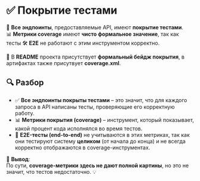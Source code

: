 # ✅ Покрытие тестами  

📌 **Все эндпоинты**, предоставляемые API, имеют **покрытие тестами**.  
📊 **Метрики coverage** имеют **чисто формальное значение**, так как тесты 🛠 **E2E** не работают с этим инструментом корректно.  

📛 В **README** проекта присутствует **формальный бейдж покрытия**, в артифактах также присутвует **coverage.xml**.

## 🔍 Разбор  
- ✅ **Все эндпоинты покрыты тестами** – это значит, что для каждого запроса в API написаны тесты, проверяющие его корректную работу.
- 📊 **Метрики покрытия (coverage)** – инструмент, который показывает, какой процент кода исполнялся во время тестов.  
- 🚫 **E2E-тесты (end-to-end)** не учитываются в этих метриках, так как они тестируют систему **целиком** (от начала до конца) и не всегда корректно отображаются в coverage-инструментах.  

📢 **Вывод**:  
По сути, **coverage-метрики здесь не дают полной картины**, но это не значит, что тестов недостаточно. 💡

